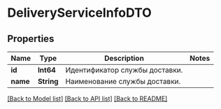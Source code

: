 # DeliveryServiceInfoDTO

## Properties
Name | Type | Description | Notes
------------ | ------------- | ------------- | -------------
**id** | **Int64** | Идентификатор службы доставки. | 
**name** | **String** | Наименование службы доставки. | 

[[Back to Model list]](../README.md#documentation-for-models) [[Back to API list]](../README.md#documentation-for-api-endpoints) [[Back to README]](../README.md)


